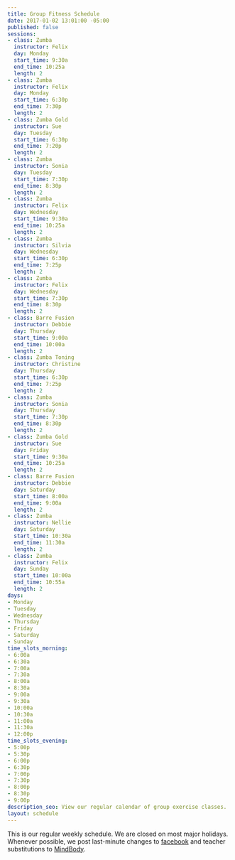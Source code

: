 ```yaml
---
title: Group Fitness Schedule
date: 2017-01-02 13:01:00 -05:00
published: false
sessions:
- class: Zumba
  instructor: Felix
  day: Monday
  start_time: 9:30a
  end_time: 10:25a
  length: 2
- class: Zumba
  instructor: Felix
  day: Monday
  start_time: 6:30p
  end_time: 7:30p
  length: 2
- class: Zumba Gold
  instructor: Sue
  day: Tuesday
  start_time: 6:30p
  end_time: 7:20p
  length: 2
- class: Zumba
  instructor: Sonia
  day: Tuesday
  start_time: 7:30p
  end_time: 8:30p
  length: 2
- class: Zumba
  instructor: Felix
  day: Wednesday
  start_time: 9:30a
  end_time: 10:25a
  length: 2
- class: Zumba
  instructor: Silvia
  day: Wednesday
  start_time: 6:30p
  end_time: 7:25p
  length: 2
- class: Zumba
  instructor: Felix
  day: Wednesday
  start_time: 7:30p
  end_time: 8:30p
  length: 2
- class: Barre Fusion
  instructor: Debbie
  day: Thursday
  start_time: 9:00a
  end_time: 10:00a
  length: 2
- class: Zumba Toning
  instructor: Christine
  day: Thursday
  start_time: 6:30p
  end_time: 7:25p
  length: 2
- class: Zumba
  instructor: Sonia
  day: Thursday
  start_time: 7:30p
  end_time: 8:30p
  length: 2
- class: Zumba Gold
  instructor: Sue
  day: Friday
  start_time: 9:30a
  end_time: 10:25a
  length: 2
- class: Barre Fusion
  instructor: Debbie
  day: Saturday
  start_time: 8:00a
  end_time: 9:00a
  length: 2
- class: Zumba
  instructor: Nellie
  day: Saturday
  start_time: 10:30a
  end_time: 11:30a
  length: 2
- class: Zumba
  instructor: Felix
  day: Sunday
  start_time: 10:00a
  end_time: 10:55a
  length: 2
days:
- Monday
- Tuesday
- Wednesday
- Thursday
- Friday
- Saturday
- Sunday
time_slots_morning:
- 6:00a
- 6:30a
- 7:00a
- 7:30a
- 8:00a
- 8:30a
- 9:00a
- 9:30a
- 10:00a
- 10:30a
- 11:00a
- 11:30a
- 12:00p
time_slots_evening:
- 5:00p
- 5:30p
- 6:00p
- 6:30p
- 7:00p
- 7:30p
- 8:00p
- 8:30p
- 9:00p
description_seo: View our regular calendar of group exercise classes.
layout: schedule
---
```


This is our regular weekly schedule. We are closed on most major holidays. Whenever possible, we post last-minute changes to [facebook](https://www.facebook.com/Shapeitupfitnessandnutrition) and teacher substitutions to [MindBody](https://clients.mindbodyonline.com/classic/home?studioid=112719).
